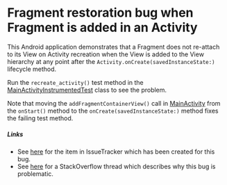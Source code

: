 # Fragment restoration bug when Fragment is added in an Activity

This Android application demonstrates that a Fragment does not re-attach to its View on Activity recreation when the View is added to the View hierarchy at any point after the `Activity.onCreate(savedInstanceState:)` lifecycle method.

Run the `recreate_activity()` test method in the [MainActivityInstrumentedTest](src/androidTest/java/com/tazkiyatech/app/MainActivityInstrumentedTest.kt) class to see the problem.

Note that moving the `addFragmentContainerView()` call in [MainActivity](src/main/java/com/tazkiyatech/app/MainActivity.kt) from the `onStart()` method to the `onCreate(savedInstanceState:)` method fixes the failing test method.

##### Links

* See [here](https://issuetracker.google.com/issues/187105532) for the item in IssueTracker which has been created for this bug.
* See [here](https://stackoverflow.com/questions/67322220/) for a StackOverflow thread which describes why this bug is problematic.
